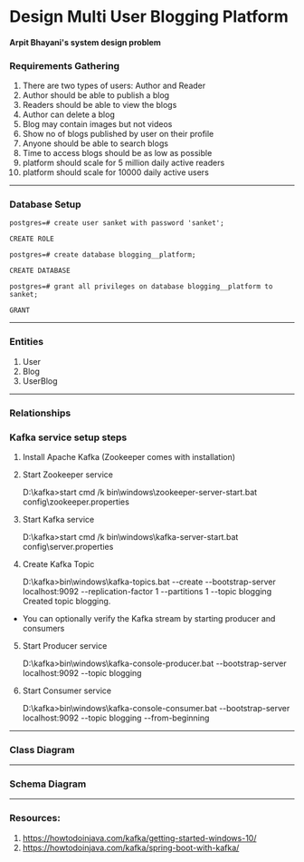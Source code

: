 # Design Multi User Blogging Platform

#### Arpit Bhayani's system design problem

### Requirements Gathering
1. There are two types of users: Author and Reader
2. Author should be able to publish a blog
3. Readers should be able to view the blogs
4. Author can delete a blog
5. Blog may contain images but not videos
6. Show no of blogs published by user on their profile
7. Anyone should be able to search blogs
8. Time to access blogs should be as low as possible
9. platform should scale for 5 million daily active readers
10. platform should scale for 10000 daily active users

---

### Database Setup
    postgres=# create user sanket with password 'sanket';
    
    CREATE ROLE
    
    postgres=# create database blogging__platform;
    
    CREATE DATABASE
    
    postgres=# grant all privileges on database blogging__platform to sanket;
    
    GRANT

---

### Entities
1. User
2. Blog
3. UserBlog

---

### Relationships


### Kafka service setup steps

1. Install Apache Kafka (Zookeeper comes with installation)

2. Start Zookeeper service 

    
    D:\kafka>start cmd /k bin\windows\zookeeper-server-start.bat config\zookeeper.properties

4. Start Kafka service


    D:\kafka>start cmd /k bin\windows\kafka-server-start.bat config\server.properties

6. Create Kafka Topic


    D:\kafka>bin\windows\kafka-topics.bat --create --bootstrap-server localhost:9092 --replication-factor 1 --partitions 1 --topic blogging
    Created topic blogging.

- You can optionally verify the Kafka stream by starting producer and consumers

5. Start Producer service

    
    D:\kafka>bin\windows\kafka-console-producer.bat --bootstrap-server localhost:9092 --topic blogging

7. Start Consumer service

    
    D:\kafka>bin\windows\kafka-console-consumer.bat --bootstrap-server localhost:9092 --topic blogging --from-beginning

---

### Class Diagram


---

### Schema Diagram


---

### Resources:
1. https://howtodoinjava.com/kafka/getting-started-windows-10/
2. https://howtodoinjava.com/kafka/spring-boot-with-kafka/